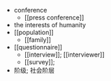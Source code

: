 - conference
    - [[press conference]]
- the interests of humanity
- [[population]]
    - [[family]]
- [[questionnaire]]
    - [[interview]]; [[interviewer]]
    - [[survey]];
- 阶级; 社会阶层
